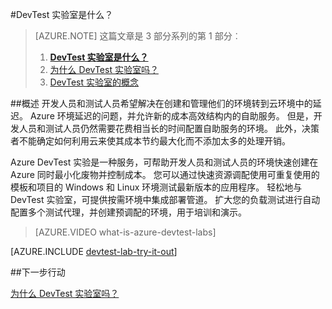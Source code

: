 <properties
    pageTitle="DevTest 实验室是什么？ |Microsoft Azure"
    description="了解如何 DevTest 实验室可以容易地创建、 管理和监控 Azure 的虚拟机"
    services="devtest-lab,virtual-machines"
    documentationCenter="na"
    authors="tomarcher"
    manager="douge"
    editor=""/>

<tags
    ms.service="devtest-lab"
    ms.workload="na"
    ms.tgt_pltfrm="na"
    ms.devlang="na"
    ms.topic="article"
    ms.date="08/25/2016"
    ms.author="tarcher"/>

#<a name="what-is-devtest-labs"></a>DevTest 实验室是什么？

> [AZURE.NOTE]
> 这篇文章是 3 部分系列的第 1 部分︰
> 
> 1. **[DevTest 实验室是什么？](devtest-lab-overview.md)**
> 1. [为什么 DevTest 实验室吗？](devtest-lab-why.md)
> 1. [DevTest 实验室的概念](devtest-lab-concepts.md)

##<a name="overview"></a>概述
开发人员和测试人员希望解决在创建和管理他们的环境转到云环境中的延迟。  Azure 环境延迟的问题，并允许新的成本高效结构内的自助服务。  但是，开发人员和测试人员仍然需要花费相当长的时间配置自助服务的环境。 此外，决策者不能确定如何利用云来使其成本节约最大化而不添加太多的处理开销。

Azure DevTest 实验是一种服务，可帮助开发人员和测试人员的环境快速创建在 Azure 同时最小化废物并控制成本。 您可以通过快速资源调配使用可重复使用的模板和项目的 Windows 和 Linux 环境测试最新版本的应用程序。 轻松地与 DevTest 实验室，可提供按需环境中集成部署管道。 扩大您的负载测试进行自动配置多个测试代理，并创建预调配的环境，用于培训和演示。

> [AZURE.VIDEO what-is-azure-devtest-labs]

[AZURE.INCLUDE [devtest-lab-try-it-out](../../includes/devtest-lab-try-it-out.md)]

##<a name="next-steps"></a>下一步行动

[为什么 DevTest 实验室吗？](devtest-lab-why.md)
